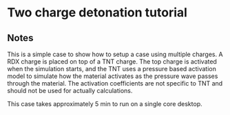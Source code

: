 # Two charge detonation tutorial

## Notes

This is a simple case to show how to setup a case using multiple charges. A RDX charge is placed on top of a TNT charge. The top charge is activated when the simulation starts, and the TNT uses a pressure based activation model to simulate how the material activates as the pressure wave passes through the material. The activation coefficients are not specific to TNT and should not be used for actually calculations.

This case takes approximately 5 min to run on a single core desktop.
